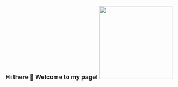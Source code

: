 ### Hi there 👋 Welcome to my page! <img src = "https://github.com/ShirleyP8908/ShirleyP8908/assets/98612806/7989163a-3e1f-442d-a8bf-357f4cd7c2d5" width = "200" height = "200"/>








<!--
**ShirleyP8908/ShirleyP8908** is a ✨ _special_ ✨ repository because its `README.md` (this file) appears on your GitHub profile.



Here are some ideas to get you started:

- 🔭 I’m currently working on ...
- 🌱 I’m currently learning ...
- 👯 I’m looking to collaborate on ...
- 🤔 I’m looking for help with ...
- 💬 Ask me about ...
- 📫 How to reach me: ...
- 😄 Pronouns: ...
- ⚡ Fun fact: ...
-->

